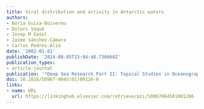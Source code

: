 ```yaml
---
title: Viral distribution and activity in Antarctic waters
authors:
- Núria Guixa-Boixereu
- Dolors Vaqué
- Josep M Gasol
- Jaime Sánchez-Cámara
- Carlos Pedrós-Alió
date: '2002-01-01'
publishDate: '2024-08-05T15:04:48.736668Z'
publication_types:
- article-journal
publication: '*Deep Sea Research Part II: Topical Studies in Oceanography*'
doi: 10.1016/S0967-0645(01)00126-6
links:
- name: URL
  url: https://linkinghub.elsevier.com/retrieve/pii/S0967064501001266
---
```

